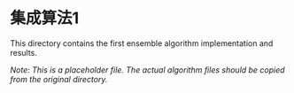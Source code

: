 # 集成算法1

This directory contains the first ensemble algorithm implementation and results.

*Note: This is a placeholder file. The actual algorithm files should be copied from the original directory.*